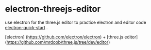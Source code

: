 # electron-threejs-editor

use electron for the three.js editor to practice electron and editor code [electron-quick-start](https://github.com/electron/electron-quick-start) .

[electron] (https://github.com/electron/electron) + [three.js editor] (https://github.com/mrdoob/three.js/tree/dev/editor)
